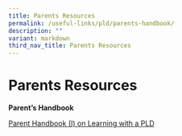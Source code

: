 ```yaml
---
title: Parents Resources
permalink: /useful-links/pld/parents-handbook/
description: ""
variant: markdown
third_nav_title: Parents Resources
---
```

# Parents Resources



**Parent’s Handbook**

[Parent Handbook (I) on Learning with a PLD](/files/Useful%20Links/Parent-Handbook-I-on-Learning-with-a-PLD.pdf)
